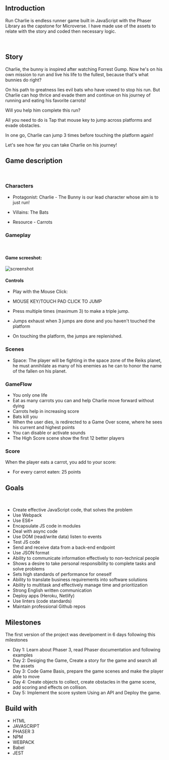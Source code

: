 ## Introduction

Run Charlie is endless runner game built in JavaScript with the Phaser Library as the capstone for Microverse. I have made use of the assets to relate with the story and coded then necessary logic.

<br/>

## Story

Charlie, the bunny is inspired after watching Forrest Gump. Now he's on his own mission to run and live his life to the fullest, because that's what bunnies do right?

On his path to greatness lies evil bats who have vowed to stop his run. But Charlie can hop thrice and evade them and continue on his journey of running and eating his favorite carrots!

Will you help him complete this run?

All you need to do is Tap that mouse key to jump across platforms and evade obstacles.

In one go, Charlie can jump 3 times before touching the platform again!

Let's see how far you can take Charlie on his journey!

## Game description

<br/>

### Characters

- Protagonist: Charlie - The Bunny is our lead character whose aim is to just run!

- Villains: The Bats

- Resource - Carrots

### Gameplay

<br/>

#### Game screeshot:

![screenshot](../src/assets/game.PNG)

#### Controls

- Play with the Mouse Click:

- MOUSE KEY/TOUCH PAD CLICK TO JUMP

- Press multiple times (maximum 3) to make a triple jump.

- Jumps exhaust when 3 jumps are done and you haven't touched the platform

- On touching the platform, the jumps are replenished.

### Scenes

- Space: The player will be fighting in the space zone of the Reiks planet, he must annihilate as many of his enemies as he can to honor the name of the fallen on his planet.

### GameFlow

- You only one life
- Eat as many carrots you can and help Charlie move forward without dying
- Carrots help in increasing score
- Bats kill you
- When the user dies,
  is redirected to a Game Over scene, where he sees his current and highest points
- You can disable or activate sounds
- The High Score scene show the first 12 better players

### Score

When the player eats a carrot, you add to your score:

- For every carrot eaten: 25 points

## Goals

<br/>

- Create effective JavaScript code, that solves the problem
- Use Webpack
- Use ES6+
- Encapsulate JS code in modules
- Deal with async code
- Use DOM (read/write data) listen to events
- Test JS code
- Send and receive data from a back-end endpoint
- Use JSON format
- Ability to communicate information effectively to non-technical people
- Shows a desire to take personal responsibility to complete tasks and solve problems
- Sets high standards of performance for oneself
- Ability to translate business requirements into software solutions
- Ability to multitask and effectively manage time and prioritization
- Strong English written communication
- Deploy apps (Heroku, Netlify)
- Use linters (code standards)
- Maintain professional Github repos

## Milestones

The first version of the project was develpoment in 6 days following this milestones

- Day 1: Learn about Phaser 3, read Phaser documentation and following examples
- Day 2: Desiging the Game, Create a story for the game and search all the assets
- Day 3: Code Game Basis, prepare the game scenes and make the player able to move
- Day 4: Create objects to collect, create obstacles in the game scene, add scoring and effects on collison.
- Day 5: Implement the score system Using an API and Deploy the game.

## Build with

- HTML
- JAVASCRIPT
- PHASER 3
- NPM
- WEBPACK
- Babel
- JEST
